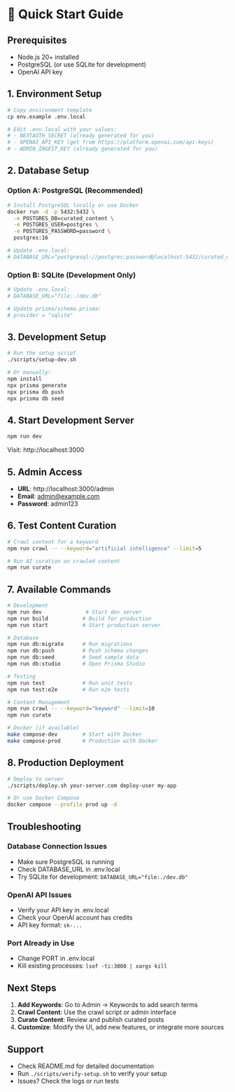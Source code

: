 # 🚀 Quick Start Guide

## Prerequisites

- Node.js 20+ installed
- PostgreSQL (or use SQLite for development)
- OpenAI API key

## 1. Environment Setup

```bash
# Copy environment template
cp env.example .env.local

# Edit .env.local with your values:
# - NEXTAUTH_SECRET (already generated for you)
# - OPENAI_API_KEY (get from https://platform.openai.com/api-keys)
# - ADMIN_INGEST_KEY (already generated for you)
```

## 2. Database Setup

### Option A: PostgreSQL (Recommended)
```bash
# Install PostgreSQL locally or use Docker
docker run -d -p 5432:5432 \
  -e POSTGRES_DB=curated_content \
  -e POSTGRES_USER=postgres \
  -e POSTGRES_PASSWORD=password \
  postgres:16

# Update .env.local:
# DATABASE_URL="postgresql://postgres:password@localhost:5432/curated_content"
```

### Option B: SQLite (Development Only)
```bash
# Update .env.local:
# DATABASE_URL="file:./dev.db"

# Update prisma/schema.prisma:
# provider = "sqlite"
```

## 3. Development Setup

```bash
# Run the setup script
./scripts/setup-dev.sh

# Or manually:
npm install
npx prisma generate
npx prisma db push
npx prisma db seed
```

## 4. Start Development Server

```bash
npm run dev
```

Visit: http://localhost:3000

## 5. Admin Access

- **URL**: http://localhost:3000/admin
- **Email**: admin@example.com
- **Password**: admin123

## 6. Test Content Curation

```bash
# Crawl content for a keyword
npm run crawl -- --keyword="artificial intelligence" --limit=5

# Run AI curation on crawled content
npm run curate
```

## 7. Available Commands

```bash
# Development
npm run dev              # Start dev server
npm run build           # Build for production
npm run start           # Start production server

# Database
npm run db:migrate      # Run migrations
npm run db:push         # Push schema changes
npm run db:seed         # Seed sample data
npm run db:studio       # Open Prisma Studio

# Testing
npm run test            # Run unit tests
npm run test:e2e        # Run e2e tests

# Content Management
npm run crawl -- --keyword="keyword" --limit=10
npm run curate

# Docker (if available)
make compose-dev        # Start with Docker
make compose-prod       # Production with Docker
```

## 8. Production Deployment

```bash
# Deploy to server
./scripts/deploy.sh your-server.com deploy-user my-app

# Or use Docker Compose
docker compose --profile prod up -d
```

## Troubleshooting

### Database Connection Issues
- Make sure PostgreSQL is running
- Check DATABASE_URL in .env.local
- Try SQLite for development: `DATABASE_URL="file:./dev.db"`

### OpenAI API Issues
- Verify your API key in .env.local
- Check your OpenAI account has credits
- API key format: `sk-...`

### Port Already in Use
- Change PORT in .env.local
- Kill existing processes: `lsof -ti:3000 | xargs kill`

## Next Steps

1. **Add Keywords**: Go to Admin → Keywords to add search terms
2. **Crawl Content**: Use the crawl script or admin interface
3. **Curate Content**: Review and publish curated posts
4. **Customize**: Modify the UI, add new features, or integrate more sources

## Support

- Check README.md for detailed documentation
- Run `./scripts/verify-setup.sh` to verify your setup
- Issues? Check the logs or run tests
